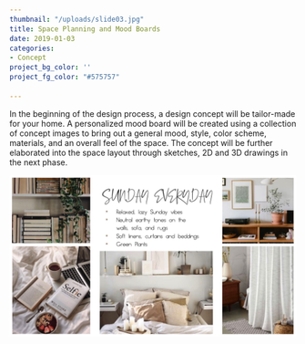 ```yaml
---
thumbnail: "/uploads/slide03.jpg"
title: Space Planning and Mood Boards
date: 2019-01-03
categories:
- Concept
project_bg_color: ''
project_fg_color: "#575757"

---
```

In the beginning of the design process, a design concept will be tailor-made for your home. A personalized mood board will be created using a collection of concept images to bring out a general mood, style, color scheme, materials, and an overall feel of the space. The concept will be further elaborated into the space layout through sketches, 2D and 3D drawings in the next phase.

![](/uploads/slide04.jpg)